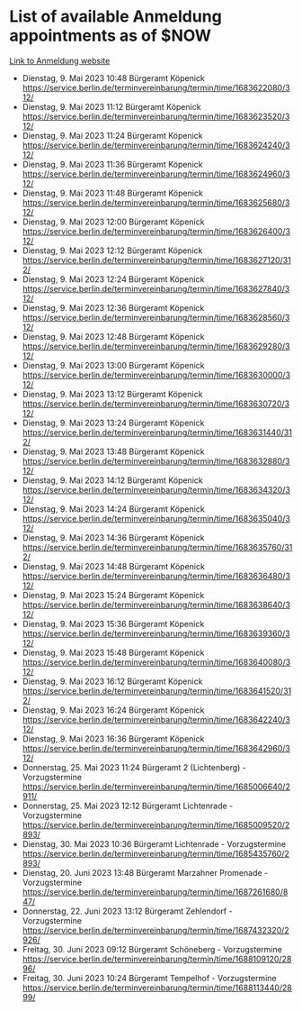 # List of available Anmeldung appointments as of $NOW
[Link to Anmeldung website](https://service.berlin.de/terminvereinbarung/termin/tag.php?termin=1&anliegen[]=120686&dienstleisterlist=122210,122217,327316,122219,327312,122227,327314,122231,327346,122243,327348,122254,122252,329742,122260,329745,122262,329748,122271,327278,122273,327274,122277,327276,330436,122280,327294,122282,327290,122284,327292,122291,327270,122285,327266,122286,327264,122296,327268,150230,329760,122297,327286,122294,327284,122312,329763,122314,329775,122304,327330,122311,327334,122309,327332,317869,122281,327352,122279,329772,122283,122276,327324,122274,327326,122267,329766,122246,327318,122251,327320,122257,327322,122208,327298,122226,327300&herkunft=http%3A%2F%2Fservice.berlin.de%2Fdienstleistung%2F120686%2F)
- Dienstag, 9. Mai 2023 10:48 Bürgeramt Köpenick https://service.berlin.de/terminvereinbarung/termin/time/1683622080/312/
- Dienstag, 9. Mai 2023 11:12 Bürgeramt Köpenick https://service.berlin.de/terminvereinbarung/termin/time/1683623520/312/
- Dienstag, 9. Mai 2023 11:24 Bürgeramt Köpenick https://service.berlin.de/terminvereinbarung/termin/time/1683624240/312/
- Dienstag, 9. Mai 2023 11:36 Bürgeramt Köpenick https://service.berlin.de/terminvereinbarung/termin/time/1683624960/312/
- Dienstag, 9. Mai 2023 11:48 Bürgeramt Köpenick https://service.berlin.de/terminvereinbarung/termin/time/1683625680/312/
- Dienstag, 9. Mai 2023 12:00 Bürgeramt Köpenick https://service.berlin.de/terminvereinbarung/termin/time/1683626400/312/
- Dienstag, 9. Mai 2023 12:12 Bürgeramt Köpenick https://service.berlin.de/terminvereinbarung/termin/time/1683627120/312/
- Dienstag, 9. Mai 2023 12:24 Bürgeramt Köpenick https://service.berlin.de/terminvereinbarung/termin/time/1683627840/312/
- Dienstag, 9. Mai 2023 12:36 Bürgeramt Köpenick https://service.berlin.de/terminvereinbarung/termin/time/1683628560/312/
- Dienstag, 9. Mai 2023 12:48 Bürgeramt Köpenick https://service.berlin.de/terminvereinbarung/termin/time/1683629280/312/
- Dienstag, 9. Mai 2023 13:00 Bürgeramt Köpenick https://service.berlin.de/terminvereinbarung/termin/time/1683630000/312/
- Dienstag, 9. Mai 2023 13:12 Bürgeramt Köpenick https://service.berlin.de/terminvereinbarung/termin/time/1683630720/312/
- Dienstag, 9. Mai 2023 13:24 Bürgeramt Köpenick https://service.berlin.de/terminvereinbarung/termin/time/1683631440/312/
- Dienstag, 9. Mai 2023 13:48 Bürgeramt Köpenick https://service.berlin.de/terminvereinbarung/termin/time/1683632880/312/
- Dienstag, 9. Mai 2023 14:12 Bürgeramt Köpenick https://service.berlin.de/terminvereinbarung/termin/time/1683634320/312/
- Dienstag, 9. Mai 2023 14:24 Bürgeramt Köpenick https://service.berlin.de/terminvereinbarung/termin/time/1683635040/312/
- Dienstag, 9. Mai 2023 14:36 Bürgeramt Köpenick https://service.berlin.de/terminvereinbarung/termin/time/1683635760/312/
- Dienstag, 9. Mai 2023 14:48 Bürgeramt Köpenick https://service.berlin.de/terminvereinbarung/termin/time/1683636480/312/
- Dienstag, 9. Mai 2023 15:24 Bürgeramt Köpenick https://service.berlin.de/terminvereinbarung/termin/time/1683638640/312/
- Dienstag, 9. Mai 2023 15:36 Bürgeramt Köpenick https://service.berlin.de/terminvereinbarung/termin/time/1683639360/312/
- Dienstag, 9. Mai 2023 15:48 Bürgeramt Köpenick https://service.berlin.de/terminvereinbarung/termin/time/1683640080/312/
- Dienstag, 9. Mai 2023 16:12 Bürgeramt Köpenick https://service.berlin.de/terminvereinbarung/termin/time/1683641520/312/
- Dienstag, 9. Mai 2023 16:24 Bürgeramt Köpenick https://service.berlin.de/terminvereinbarung/termin/time/1683642240/312/
- Dienstag, 9. Mai 2023 16:36 Bürgeramt Köpenick https://service.berlin.de/terminvereinbarung/termin/time/1683642960/312/
- Donnerstag, 25. Mai 2023 11:24 Bürgeramt 2 (Lichtenberg) - Vorzugstermine https://service.berlin.de/terminvereinbarung/termin/time/1685006640/2911/
- Donnerstag, 25. Mai 2023 12:12 Bürgeramt Lichtenrade - Vorzugstermine https://service.berlin.de/terminvereinbarung/termin/time/1685009520/2893/
- Dienstag, 30. Mai 2023 10:36 Bürgeramt Lichtenrade - Vorzugstermine https://service.berlin.de/terminvereinbarung/termin/time/1685435760/2893/
- Dienstag, 20. Juni 2023 13:48 Bürgeramt Marzahner Promenade - Vorzugstermine https://service.berlin.de/terminvereinbarung/termin/time/1687261680/847/
- Donnerstag, 22. Juni 2023 13:12 Bürgeramt Zehlendorf - Vorzugstermine https://service.berlin.de/terminvereinbarung/termin/time/1687432320/2926/
- Freitag, 30. Juni 2023 09:12 Bürgeramt Schöneberg - Vorzugstermine https://service.berlin.de/terminvereinbarung/termin/time/1688109120/2896/
- Freitag, 30. Juni 2023 10:24 Bürgeramt Tempelhof - Vorzugstermine https://service.berlin.de/terminvereinbarung/termin/time/1688113440/2899/
